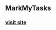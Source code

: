 <h2> MarkMyTasks </h2>
<h3><a href="https://vivekthakurcse.github.io/MarkMyTasks/">visit site</a></h3>
